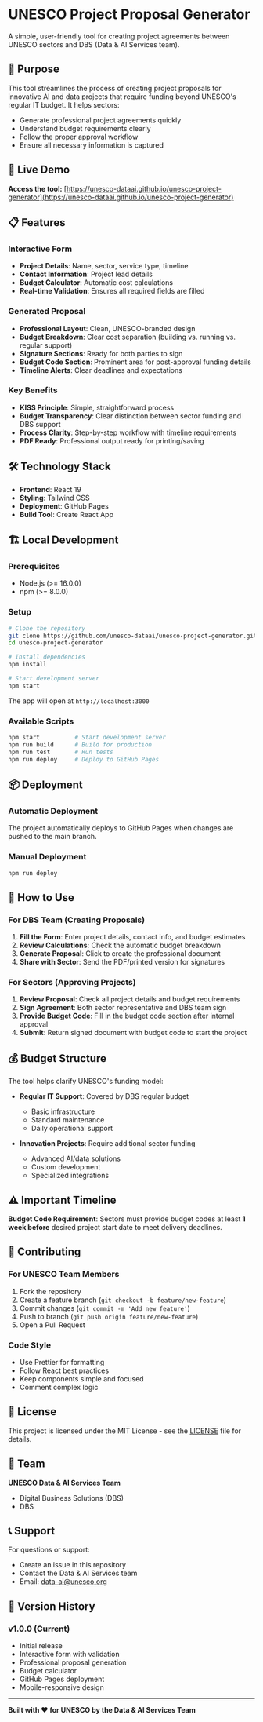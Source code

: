 # UNESCO Project Proposal Generator

A simple, user-friendly tool for creating project agreements between UNESCO sectors and DBS (Data & AI Services team).

## 🎯 Purpose

This tool streamlines the process of creating project proposals for innovative AI and data projects that require funding beyond UNESCO's regular IT budget. It helps sectors:

- Generate professional project agreements quickly
- Understand budget requirements clearly
- Follow the proper approval workflow
- Ensure all necessary information is captured

## 🚀 Live Demo

**Access the tool:** [https://unesco-dataai.github.io/unesco-project-generator](https://unesco-dataai.github.io/unesco-project-generator)

## 📋 Features

### Interactive Form
- **Project Details**: Name, sector, service type, timeline
- **Contact Information**: Project lead details
- **Budget Calculator**: Automatic cost calculations
- **Real-time Validation**: Ensures all required fields are filled

### Generated Proposal
- **Professional Layout**: Clean, UNESCO-branded design
- **Budget Breakdown**: Clear cost separation (building vs. running vs. regular support)
- **Signature Sections**: Ready for both parties to sign
- **Budget Code Section**: Prominent area for post-approval funding details
- **Timeline Alerts**: Clear deadlines and expectations

### Key Benefits
- **KISS Principle**: Simple, straightforward process
- **Budget Transparency**: Clear distinction between sector funding and DBS support
- **Process Clarity**: Step-by-step workflow with timeline requirements
- **PDF Ready**: Professional output ready for printing/saving

## 🛠️ Technology Stack

- **Frontend**: React 19
- **Styling**: Tailwind CSS
- **Deployment**: GitHub Pages
- **Build Tool**: Create React App

## 🏗️ Local Development

### Prerequisites
- Node.js (>= 16.0.0)
- npm (>= 8.0.0)

### Setup
```bash
# Clone the repository
git clone https://github.com/unesco-dataai/unesco-project-generator.git
cd unesco-project-generator

# Install dependencies
npm install

# Start development server
npm start
```

The app will open at `http://localhost:3000`

### Available Scripts

```bash
npm start          # Start development server
npm run build      # Build for production
npm run test       # Run tests
npm run deploy     # Deploy to GitHub Pages
```

## 📦 Deployment

### Automatic Deployment
The project automatically deploys to GitHub Pages when changes are pushed to the main branch.

### Manual Deployment
```bash
npm run deploy
```

## 📖 How to Use

### For DBS Team (Creating Proposals)
1. **Fill the Form**: Enter project details, contact info, and budget estimates
2. **Review Calculations**: Check the automatic budget breakdown
3. **Generate Proposal**: Click to create the professional document
4. **Share with Sector**: Send the PDF/printed version for signatures

### For Sectors (Approving Projects)
1. **Review Proposal**: Check all project details and budget requirements
2. **Sign Agreement**: Both sector representative and DBS team sign
3. **Provide Budget Code**: Fill in the budget code section after internal approval
4. **Submit**: Return signed document with budget code to start the project

## 💰 Budget Structure

The tool helps clarify UNESCO's funding model:

- **Regular IT Support**: Covered by DBS regular budget
  - Basic infrastructure
  - Standard maintenance
  - Daily operational support

- **Innovation Projects**: Require additional sector funding
  - Advanced AI/data solutions
  - Custom development
  - Specialized integrations

## ⚠️ Important Timeline

**Budget Code Requirement**: Sectors must provide budget codes at least **1 week before** desired project start date to meet delivery deadlines.

## 🤝 Contributing

### For UNESCO Team Members
1. Fork the repository
2. Create a feature branch (`git checkout -b feature/new-feature`)
3. Commit changes (`git commit -m 'Add new feature'`)
4. Push to branch (`git push origin feature/new-feature`)
5. Open a Pull Request

### Code Style
- Use Prettier for formatting
- Follow React best practices
- Keep components simple and focused
- Comment complex logic

## 📝 License

This project is licensed under the MIT License - see the [LICENSE](LICENSE) file for details.

## 👥 Team

**UNESCO Data & AI Services Team**
- Digital Business Solutions (DBS)
- DBS

## 📞 Support

For questions or support:
- Create an issue in this repository
- Contact the Data & AI Services team
- Email: [data-ai@unesco.org](mailto:data-ai@unesco.org)

## 🔄 Version History

### v1.0.0 (Current)
- Initial release
- Interactive form with validation
- Professional proposal generation
- Budget calculator
- GitHub Pages deployment
- Mobile-responsive design

---

**Built with ❤️ for UNESCO by the Data & AI Services Team**
